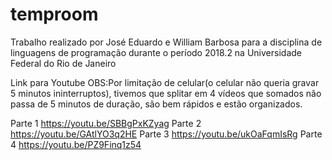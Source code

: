 # temproom
Trabalho realizado por José Eduardo e William Barbosa para a disciplina de linguagens de programação durante o período 2018.2 na Universidade Federal do Rio de Janeiro


Link para Youtube
OBS:Por limitação de celular(o celular não queria gravar 5 minutos ininterruptos), tivemos que splitar em 4 vídeos que somados não passa de 5 minutos de duração, são bem rápidos e estão organizados.

Parte 1 https://youtu.be/SBBgPxKZyag
Parte 2 https://youtu.be/GAtlYO3q2HE
Parte 3 https://youtu.be/ukOaFqmIsRg
Parte 4 https://youtu.be/PZ9Finq1z54
